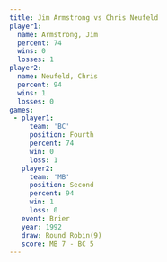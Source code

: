 ```yaml
---
title: Jim Armstrong vs Chris Neufeld
player1:              
  name: Armstrong, Jim
  percent: 74         
  wins: 0             
  losses: 1           
player2:              
  name: Neufeld, Chris
  percent: 94         
  wins: 1             
  losses: 0           
games:
 - player1:          
     team: 'BC'      
     position: Fourth
     percent: 74     
     win: 0          
     loss: 1         
   player2:          
     team: 'MB'      
     position: Second
     percent: 94     
     win: 1          
     loss: 0         
   event: Brier        
   year: 1992          
   draw: Round Robin(9)
   score: MB 7 - BC 5  
---
```

